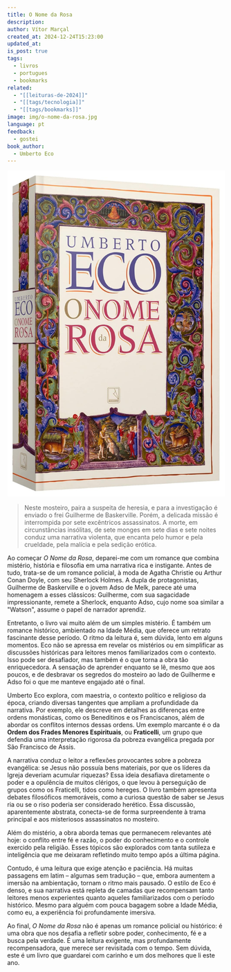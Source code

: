 ```yaml
---
title: O Nome da Rosa
description: 
author: Vítor Marçal
created_at: 2024-12-24T15:23:00
updated_at: 
is_post: true
tags:
  - livros
  - portugues
  - bookmarks
related:
  - "[[leituras-de-2024]]"
  - "[[tags/tecnologia]]"
  - "[[tags/bookmarks]]"
image: img/o-nome-da-rosa.jpg
language: pt
feedback:
  - gostei
book_author:
  - Umberto Eco
---
```



![o-nome-da-rosa](img/o-nome-da-rosa.jpg)

> Neste mosteiro, paira a suspeita de heresia, e para a investigação é enviado o frei Guilherme de Baskerville. Porém, a delicada missão é interrompida por sete excêntricos assassinatos. A morte, em circunstâncias insólitas, de sete monges em sete dias e sete noites conduz uma narrativa violenta, que encanta pelo humor e pela crueldade, pela malícia e pela sedição erótica.

Ao começar _O Nome da Rosa_, deparei-me com um romance que combina mistério, história e filosofia em uma narrativa rica e instigante. Antes de tudo, trata-se de um romance policial, à moda de Agatha Christie ou Arthur Conan Doyle, com seu Sherlock Holmes. A dupla de protagonistas, Guilherme de Baskerville e o jovem Adso de Melk, parece até uma homenagem a esses clássicos: Guilherme, com sua sagacidade impressionante, remete a Sherlock, enquanto Adso, cujo nome soa similar a "Watson", assume o papel de narrador aprendiz.

Entretanto, o livro vai muito além de um simples mistério. É também um romance histórico, ambientado na Idade Média, que oferece um retrato fascinante desse período. O ritmo da leitura é, sem dúvida, lento em alguns momentos. Eco não se apressa em revelar os mistérios ou em simplificar as discussões históricas para leitores menos familiarizados com o contexto. Isso pode ser desafiador, mas também é o que torna a obra tão enriquecedora. A sensação de aprender enquanto se lê, mesmo que aos poucos, e de desbravar os segredos do mosteiro ao lado de Guilherme e Adso foi o que me manteve engajado até o final.

Umberto Eco explora, com maestria, o contexto político e religioso da época, criando diversas tangentes que ampliam a profundidade da narrativa. Por exemplo, ele descreve em detalhes as diferenças entre ordens monásticas, como os Beneditinos e os Franciscanos, além de abordar os conflitos internos dessas ordens. Um exemplo marcante é o da **Ordem dos Frades Menores Espirituais**, ou **Fraticelli**, um grupo que defendia uma interpretação rigorosa da pobreza evangélica pregada por São Francisco de Assis.

A narrativa conduz o leitor a reflexões provocantes sobre a pobreza evangélica: se Jesus não possuía bens materiais, por que os líderes da Igreja deveriam acumular riquezas? Essa ideia desafiava diretamente o poder e a opulência de muitos clérigos, o que levou à perseguição de grupos como os Fraticelli, tidos como hereges. O livro também apresenta debates filosóficos memoráveis, como a curiosa questão de saber se Jesus ria ou se o riso poderia ser considerado herético. Essa discussão, aparentemente abstrata, conecta-se de forma surpreendente à trama principal e aos misteriosos assassinatos no mosteiro.

Além do mistério, a obra aborda temas que permanecem relevantes até hoje: o conflito entre fé e razão, o poder do conhecimento e o controle exercido pela religião. Esses tópicos são explorados com tanta sutileza e inteligência que me deixaram refletindo muito tempo após a última página.

Contudo, é uma leitura que exige atenção e paciência. Há muitas passagens em latim – algumas sem tradução – que, embora aumentem a imersão na ambientação, tornam o ritmo mais pausado. O estilo de Eco é denso, e sua narrativa está repleta de camadas que recompensam tanto leitores menos experientes quanto aqueles familiarizados com o período histórico. Mesmo para alguém com pouca bagagem sobre a Idade Média, como eu, a experiência foi profundamente imersiva.

Ao final, _O Nome da Rosa_ não é apenas um romance policial ou histórico: é uma obra que nos desafia a refletir sobre poder, conhecimento, fé e a busca pela verdade. É uma leitura exigente, mas profundamente recompensadora, que merece ser revisitada com o tempo. Sem dúvida, este é um livro que guardarei com carinho e um dos melhores que li este ano.
